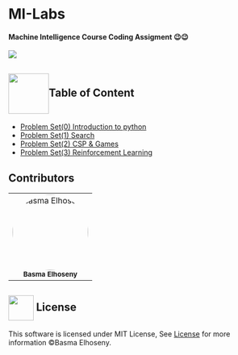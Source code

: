 # MI-Labs
#### Machine Intelligence Course Coding Assigment 😉😉
 
<img src="https://64.media.tumblr.com/ae629f426b79fa891324003a8c821269/tumblr_mkz40bSZWQ1snhotlo1_1280.png"/>

## <img  align= center width=80px height=80px src="https://usagif.com/wp-content/uploads/gifs/book-95.gif">Table of Content

- <a href ="https://github.com/BasmaElhoseny01/MI-Labs/tree/main/Assigment%200">Problem Set(0) Introduction to python</a>
- <a href ="https://github.com/BasmaElhoseny01/MI-Labs/tree/main/Assigment%201">Problem Set(1) Search</a>
- <a href ="https://github.com/BasmaElhoseny01/MI-Labs/blob/main/Assigment%202">Problem Set(2) CSP & Games</a>
- <a href ="https://github.com/BasmaElhoseny01/MI-Labs/blob/main/Assigment%203">Problem Set(3) Reinforcement Learning</a>

## Contributors <a id="contributors"></a>

<table>
  <tr>
    <td align="center">
      <a href="https://github.com/BasmaElhoseny01" target="_black">
        <img src="https://avatars.githubusercontent.com/u/72309546?s=400&u=1aee927020f5bd13f5020273aea97f676a175502&v=4" style="border-radius: 50%; width: 150px; height: 150px;" alt="Basma Elhoseny"/>
      </a>
      <br />
      <sub><b>Basma Elhoseny</b></sub>
    </td>
  </tr>
</table>



## <img  align= center width=50px height=50px src="https://media1.giphy.com/media/ggoKD4cFbqd4nyugH2/giphy.gif?cid=6c09b9527jpi8kfxsj6eswuvb7ay2p0rgv57b7wg0jkihhhv&rid=giphy.gif&ct=s"> License <a id = "license"></a>
This software is licensed under MIT License, See [License](https://github.com/BasmaElhoseny01/MI-Labs/blob/main/LICENSE) for more information ©Basma Elhoseny.
